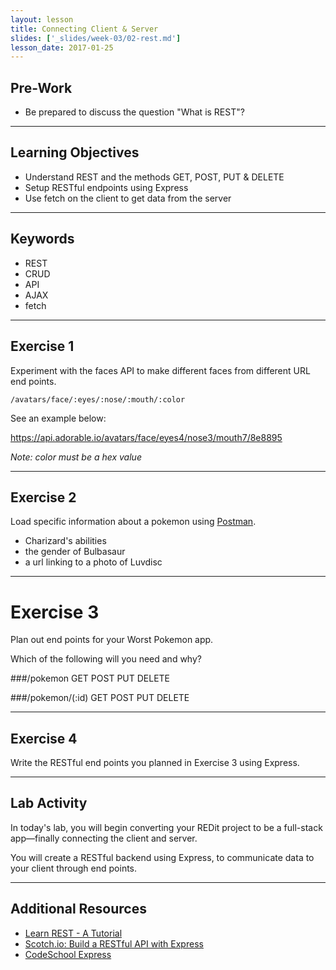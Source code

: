 ```yaml
---
layout: lesson
title: Connecting Client & Server
slides: ['_slides/week-03/02-rest.md']
lesson_date: 2017-01-25
---
```


## Pre-Work

- Be prepared to discuss the question "What is REST"?

---

## Learning Objectives

- Understand REST and the methods GET, POST, PUT & DELETE
- Setup RESTful endpoints using Express
- Use fetch on the client to get data from the server 

---

## Keywords

- REST
- CRUD
- API
- AJAX
- fetch

---

## Exercise 1

Experiment with the faces API to make different faces from different URL end points.

`/avatars/face/:eyes/:nose/:mouth/:color`

See an example below: 

https://api.adorable.io/avatars/face/eyes4/nose3/mouth7/8e8895

*Note: color must be a hex value*

---

## Exercise 2

Load specific information about a pokemon using [Postman](https://www.getpostman.com/).

- Charizard's abilities
- the gender of Bulbasaur
- a url linking to a photo of Luvdisc

---

# Exercise 3

Plan out end points for your Worst Pokemon app.

Which of the following will you need and why?

###/pokemon
GET
POST
PUT
DELETE

###/pokemon/(:id)
GET
POST
PUT
DELETE

---

## Exercise 4

Write the RESTful end points you planned in Exercise 3 using Express. 

---

## Lab Activity

In today's lab, you will begin converting your REDit project to be a full-stack app&mdash;finally connecting the client and server. 

You will create a RESTful backend using Express, to communicate data to your client through end points.

---

## Additional Resources

- [Learn REST - A Tutorial](http://www.restapitutorial.com/)
- [Scotch.io: Build a RESTful API with Express](https://scotch.io/tutorials/build-a-restful-api-using-node-and-express-4)
- [CodeSchool Express](https://www.codeschool.com/courses/building-blocks-of-express-js)
